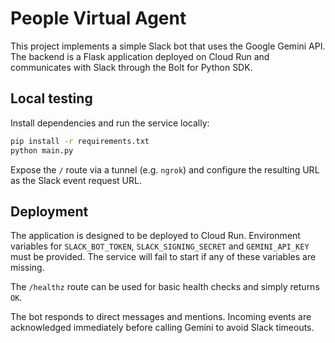 # People Virtual Agent

This project implements a simple Slack bot that uses the Google Gemini API. The
backend is a Flask application deployed on Cloud Run and communicates with Slack
through the Bolt for Python SDK.

## Local testing

Install dependencies and run the service locally:

```bash
pip install -r requirements.txt
python main.py
```

Expose the `/` route via a tunnel (e.g. `ngrok`) and configure the resulting URL
as the Slack event request URL.

## Deployment

The application is designed to be deployed to Cloud Run. Environment variables
for `SLACK_BOT_TOKEN`, `SLACK_SIGNING_SECRET` and `GEMINI_API_KEY` must be
provided. The service will fail to start if any of these variables are missing.

The `/healthz` route can be used for basic health checks and simply returns `OK`.

The bot responds to direct messages and mentions. Incoming events are acknowledged
immediately before calling Gemini to avoid Slack timeouts.
